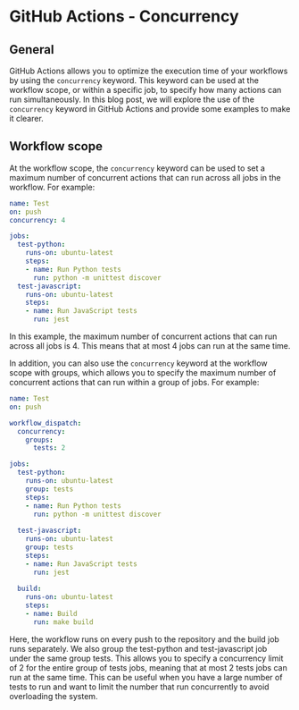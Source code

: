 # GitHub Actions - Concurrency

## General

GitHub Actions allows you to optimize the execution time of your workflows by using the `concurrency` keyword. This keyword can be used at the workflow scope, or within a specific job, to specify how many actions can run simultaneously. In this blog post, we will explore the use of the `concurrency` keyword in GitHub Actions and provide some examples to make it clearer.

## Workflow scope

At the workflow scope, the `concurrency` keyword can be used to set a maximum number of concurrent actions that can run across all jobs in the workflow. For example:

```yaml
name: Test
on: push
concurrency: 4

jobs:
  test-python:
    runs-on: ubuntu-latest
    steps:
    - name: Run Python tests
      run: python -m unittest discover
  test-javascript:
    runs-on: ubuntu-latest
    steps:
    - name: Run JavaScript tests
      run: jest
```

In this example, the maximum number of concurrent actions that can run across all jobs is 4. This means that at most 4 jobs can run at the same time.

In addition, you can also use the `concurrency` keyword at the workflow scope with groups, which allows you to specify the maximum number of concurrent actions that can run within a group of jobs. For example:

```yaml
name: Test
on: push

workflow_dispatch:
  concurrency:
    groups:
      tests: 2

jobs:
  test-python:
    runs-on: ubuntu-latest
    group: tests
    steps:
    - name: Run Python tests
      run: python -m unittest discover
  
  test-javascript:
    runs-on: ubuntu-latest
    group: tests
    steps:
    - name: Run JavaScript tests
      run: jest
  
  build:
    runs-on: ubuntu-latest
    steps:
    - name: Build
      run: make build
```

Here, the workflow runs on every push to the repository and the build job runs separately. We also group the test-python and test-javascript job under the same group tests. This allows you to specify a concurrency limit of 2 for the entire group of tests jobs, meaning that at most 2 tests jobs can run at the same time. This can be useful when you have a large number of tests to run and want to limit the number that run concurrently to avoid overloading the system.